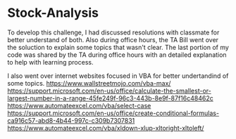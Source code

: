# Stock-Analysis

To develop this challenge, I had discussed resolutions with classmate for better understand of both. Also during office hours, the TA Bill went over the soluction to explain some topics that wasn't clear.
The last portion of my code was shared by the TA during office hours with an detailed explanation to help with learning process.

I also went over internet websites focused in VBA for better undertandind of some topics.
https://www.wallstreetmojo.com/vba-max/
https://support.microsoft.com/en-us/office/calculate-the-smallest-or-largest-number-in-a-range-45fe249f-96c3-443b-8e9f-87f16c48462c
https://www.automateexcel.com/vba/select-case
https://support.microsoft.com/en-us/office/create-conditional-formulas-ca916c57-abd8-4b44-997c-c309b7307831
https://www.automateexcel.com/vba/xldown-xlup-xltoright-xltoleft/
